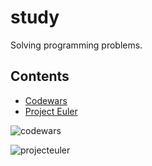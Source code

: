 # study
Solving programming problems.




## Contents
* [Codewars](https://github.com/cliegargo/study/tree/master/codewars)
* [Project Euler](https://github.com/cliegargo/study/tree/master/projecteuler)




![codewars](https://www.codewars.com/users/cliegargo/badges/micro)

![projecteuler](https://projecteuler.net/profile/927cl.png)